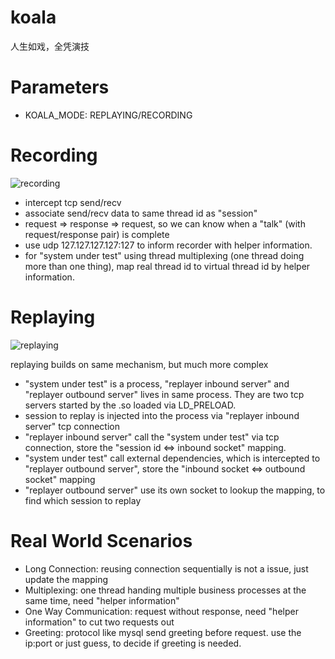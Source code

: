 # koala

人生如戏，全凭演技

# Parameters

* KOALA_MODE: REPLAYING/RECORDING

# Recording

![recording](https://docs.google.com/drawings/d/1IRmc6LH4tLq9l8ELF2XaGouzqr51Hb-0n2QN25zpiEg/pub?w=669&h=471)

* intercept tcp send/recv
* associate send/recv data to same thread id as "session"
* request => response => request, so we can know when a "talk" (with request/response pair) is complete
* use udp 127.127.127.127:127 to inform recorder with helper information.
* for "system under test" using thread multiplexing (one thread doing more than one thing), 
map real thread id to virtual thread id by helper information.

# Replaying

![replaying](https://docs.google.com/drawings/d/1uTW-4Hedimy4mLGTQtCG5lDLrmYfWXMZm6PfuabRdYY/pub?w=960&h=720)

replaying builds on same mechanism, but much more complex

* "system under test" is a process, "replayer inbound server" and "replayer outbound server" lives in same process. 
They are two tcp servers started by the .so loaded via LD_PRELOAD.
* session to replay is injected into the process via "replayer inbound server" tcp connection
* "replayer inbound server" call the "system under test" via tcp connection, store the "session id <=> inbound socket" mapping.
* "system under test" call external dependencies, which is intercepted to "replayer outbound server", store the "inbound socket <=> outbound socket" mapping
* "replayer outbound server" use its own socket to lookup the mapping, to find which session to replay

# Real World Scenarios

* Long Connection: reusing connection sequentially is not a issue, just update the mapping
* Multiplexing: one thread handing multiple business processes at the same time, need "helper information"
* One Way Communication: request without response, need "helper information" to cut two requests out
* Greeting: protocol like mysql send greeting before request. use the ip:port or just guess, to decide if greeting is needed.

